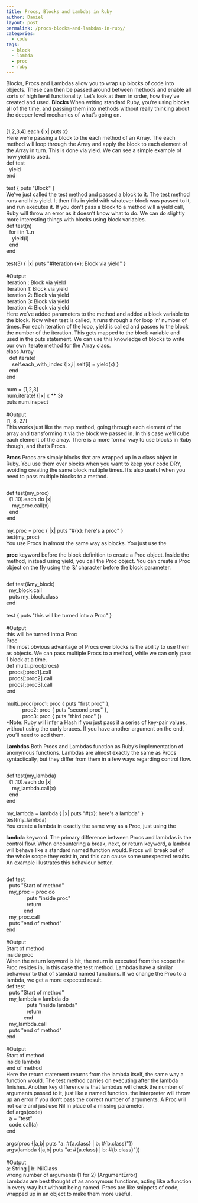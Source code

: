 ```yaml
---
title: Procs, Blocks and Lambdas in Ruby
author: Daniel
layout: post
permalink: /procs-blocks-and-lambdas-in-ruby/
categories:
  - code
tags:
  - block
  - lambda
  - proc
  - ruby
---
```

Blocks, Procs and Lambdas allow you to wrap up blocks of code into objects. These can then be passed around between methods and enable all sorts of high level functionality. Let&#8217;s look at them in order, how they&#8217;ve created and used. **Blocks** When writing standard Ruby, you&#8217;re using blocks all of the time, and passing them into methods without really thinking about the deeper level mechanics of what&#8217;s going on. <div class="codecolorer-container ruby railscasts" style="overflow:auto;white-space:nowrap;">
  <div class="ruby codecolorer">
    <span class="br0">&#91;</span><span class="nu0">1</span>,<span class="nu0">2</span>,<span class="nu0">3</span>,<span class="nu0">4</span><span class="br0">&#93;</span>.<span class="me1">each</span> <span class="br0">&#123;</span><span class="sy0">|</span>x<span class="sy0">|</span> <span class="kw3">puts</span> x<span class="br0">&#125;</span>
  </div>
</div> Here we&#8217;re passing a block to the each method of an Array. The each method will loop through the Array and apply the block to each element of the Array in turn. This is done via yield. We can see a simple example of how yield is used. 

<div class="codecolorer-container ruby railscasts" style="overflow:auto;white-space:nowrap;">
  <div class="ruby codecolorer">
    <span class="kw1">def</span> test<br /> &nbsp; <span class="kw1">yield</span><br /> <span class="kw1">end</span><br /> <br /> test <span class="br0">&#123;</span> <span class="kw3">puts</span> <span class="st0">"Block"</span> <span class="br0">&#125;</span>
  </div>
</div> We&#8217;ve just called the test method and passed a block to it. The test method runs and hits yield. It then fills in yield with whatever block was passed to it, and run executes it. If you don&#8217;t pass a block to a method will a yield call, Ruby will throw an error as it doesn&#8217;t know what to do. We can do slightly more interesting things with blocks using block variables. 

<div class="codecolorer-container ruby railscasts" style="overflow:auto;white-space:nowrap;">
  <div class="ruby codecolorer">
    <span class="kw1">def</span> test<span class="br0">&#40;</span>n<span class="br0">&#41;</span><br /> &nbsp; <span class="kw1">for</span> i <span class="kw1">in</span> <span class="nu0">1</span>..<span class="me1">n</span><br /> &nbsp; &nbsp; <span class="kw1">yield</span><span class="br0">&#40;</span>i<span class="br0">&#41;</span><br /> &nbsp; <span class="kw1">end</span><br /> <span class="kw1">end</span><br /> <br /> test<span class="br0">&#40;</span><span class="nu0">3</span><span class="br0">&#41;</span> <span class="br0">&#123;</span> <span class="sy0">|</span>x<span class="sy0">|</span> <span class="kw3">puts</span> <span class="st0">"#Iteration {x}: Block via yield"</span> <span class="br0">&#125;</span><br /> <br /> <span class="co1">#Output</span><br /> Iteration <span class="nu0"></span>: Block via <span class="kw1">yield</span><br /> Iteration <span class="nu0">1</span>: Block via <span class="kw1">yield</span><br /> Iteration <span class="nu0">2</span>: Block via <span class="kw1">yield</span><br /> Iteration <span class="nu0">3</span>: Block via <span class="kw1">yield</span><br /> Iteration <span class="nu0">4</span>: Block via <span class="kw1">yield</span>
  </div>
</div> Here we&#8217;ve added parameters to the method and added a block variable to the block. Now when test is called, it runs through a for loop &#8216;n&#8217; number of times. For each iteration of the loop, yield is called and passes to the block the number of the iteration. This gets mapped to the block variable and used in the puts statement. We can use this knowledge of blocks to write our own iterate method for the Array class. 

<div class="codecolorer-container ruby railscasts" style="overflow:auto;white-space:nowrap;">
  <div class="ruby codecolorer">
    <span class="kw1">class</span> <span class="kw3">Array</span><br /> &nbsp; <span class="kw1">def</span> iterate!<br /> &nbsp; &nbsp; <span class="kw2">self</span>.<span class="me1">each_with_index</span> <span class="br0">&#123;</span><span class="sy0">|</span>x,i<span class="sy0">|</span> <span class="kw2">self</span><span class="br0">&#91;</span>i<span class="br0">&#93;</span> = <span class="kw1">yield</span><span class="br0">&#40;</span>x<span class="br0">&#41;</span> <span class="br0">&#125;</span><br /> &nbsp; <span class="kw1">end</span><br /> <span class="kw1">end</span><br /> <br /> num = <span class="br0">&#91;</span><span class="nu0">1</span>,<span class="nu0">2</span>,<span class="nu0">3</span><span class="br0">&#93;</span><br /> num.<span class="me1">iterate</span>! <span class="br0">&#123;</span><span class="sy0">|</span>x<span class="sy0">|</span> x <span class="sy0">**</span> <span class="nu0">3</span><span class="br0">&#125;</span><br /> <span class="kw3">puts</span> num.<span class="me1">inspect</span><br /> <br /> <span class="co1">#Output</span><br /> <span class="br0">&#91;</span><span class="nu0">1</span>, <span class="nu0">8</span>, <span class="nu0">27</span><span class="br0">&#93;</span>
  </div>
</div> This works just like the map method, going through each element of the array and transforming it via the block we passed in. In this case we&#8217;ll cube each element of the array. There is a more formal way to use blocks in Ruby though, and that&#8217;s Procs. 

**Procs** Procs are simply blocks that are wrapped up in a class object in Ruby. You use them over blocks when you want to keep your code DRY, avoiding creating the same block multiple times. It&#8217;s also useful when you need to pass multiple blocks to a method. <div class="codecolorer-container ruby railscasts" style="overflow:auto;white-space:nowrap;">
  <div class="ruby codecolorer">
    <span class="kw1">def</span> test<span class="br0">&#40;</span>my_proc<span class="br0">&#41;</span><br /> &nbsp; <span class="br0">&#40;</span><span class="nu0">1</span>..<span class="nu0">10</span><span class="br0">&#41;</span>.<span class="me1">each</span> <span class="kw1">do</span> <span class="sy0">|</span>x<span class="sy0">|</span><br /> &nbsp; &nbsp; my_proc.<span class="me1">call</span><span class="br0">&#40;</span>x<span class="br0">&#41;</span><br /> &nbsp; <span class="kw1">end</span><br /> <span class="kw1">end</span><br /> <br /> my_proc = <span class="kw3">proc</span> <span class="br0">&#123;</span> <span class="sy0">|</span>x<span class="sy0">|</span> <span class="kw3">puts</span> <span class="st0">"#{x}: here's a proc"</span> <span class="br0">&#125;</span><br /> test<span class="br0">&#40;</span>my_proc<span class="br0">&#41;</span>
  </div>
</div> You use Procs in almost the same way as blocks. You just use the 

**proc** keyword before the block definition to create a Proc object. Inside the method, instead using yield, you call the Proc object. You can create a Proc object on the fly using the &#8216;&&#8217; character before the block parameter. <div class="codecolorer-container ruby railscasts" style="overflow:auto;white-space:nowrap;">
  <div class="ruby codecolorer">
    <span class="kw1">def</span> test<span class="br0">&#40;</span><span class="sy0">&</span>my_block<span class="br0">&#41;</span><br /> &nbsp; my_block.<span class="me1">call</span><br /> &nbsp; <span class="kw3">puts</span> my_block.<span class="kw1">class</span><br /> <span class="kw1">end</span><br /> <br /> test <span class="br0">&#123;</span> <span class="kw3">puts</span> <span class="st0">"this will be turned into a Proc"</span> <span class="br0">&#125;</span><br /> <br /> <span class="co1">#Output</span><br /> this will be turned into a <span class="kw3">Proc</span><br /> <span class="kw3">Proc</span>
  </div>
</div> The most obvious advantage of Procs over blocks is the ability to use them as objects. We can pass multiple Procs to a method, while we can only pass 1 block at a time. 

<div class="codecolorer-container ruby railscasts" style="overflow:auto;white-space:nowrap;">
  <div class="ruby codecolorer">
    <span class="kw1">def</span> multi_proc<span class="br0">&#40;</span>procs<span class="br0">&#41;</span><br /> &nbsp; procs<span class="br0">&#91;</span><span class="re3">:proc1</span><span class="br0">&#93;</span>.<span class="me1">call</span><br /> &nbsp; procs<span class="br0">&#91;</span><span class="re3">:proc2</span><span class="br0">&#93;</span>.<span class="me1">call</span><br /> &nbsp; procs<span class="br0">&#91;</span><span class="re3">:proc3</span><span class="br0">&#93;</span>.<span class="me1">call</span><br /> <span class="kw1">end</span><br /> <br /> multi_proc<span class="br0">&#40;</span>proc1: <span class="kw3">proc</span> <span class="br0">&#123;</span> <span class="kw3">puts</span> <span class="st0">"first proc"</span> <span class="br0">&#125;</span>,<br /> &nbsp; &nbsp; &nbsp; &nbsp; &nbsp; &nbsp;proc2: <span class="kw3">proc</span> <span class="br0">&#123;</span> <span class="kw3">puts</span> <span class="st0">"second proc"</span> <span class="br0">&#125;</span>,<br /> &nbsp; &nbsp; &nbsp; &nbsp; &nbsp; &nbsp;proc3: <span class="kw3">proc</span> <span class="br0">&#123;</span> <span class="kw3">puts</span> <span class="st0">"third proc"</span> <span class="br0">&#125;</span><span class="br0">&#41;</span>
  </div>
</div> *Note: Ruby will infer a Hash if you just pass it a series of key-pair values, without using the curly braces. If you have another argument on the end, you&#8217;ll need to add them. 

**Lambdas** Both Procs and Lambdas function as Ruby&#8217;s implementation of anonymous functions. Lambdas are almost exactly the same as Procs syntactically, but they differ from them in a few ways regarding control flow. <div class="codecolorer-container ruby railscasts" style="overflow:auto;white-space:nowrap;">
  <div class="ruby codecolorer">
    <span class="kw1">def</span> test<span class="br0">&#40;</span>my_lambda<span class="br0">&#41;</span><br /> &nbsp; <span class="br0">&#40;</span><span class="nu0">1</span>..<span class="nu0">10</span><span class="br0">&#41;</span>.<span class="me1">each</span> <span class="kw1">do</span> <span class="sy0">|</span>x<span class="sy0">|</span><br /> &nbsp; &nbsp; my_lambda.<span class="me1">call</span><span class="br0">&#40;</span>x<span class="br0">&#41;</span><br /> &nbsp; <span class="kw1">end</span><br /> <span class="kw1">end</span><br /> <br /> my_lambda = <span class="kw3">lambda</span> <span class="br0">&#123;</span> <span class="sy0">|</span>x<span class="sy0">|</span> <span class="kw3">puts</span> <span class="st0">"#{x}: here's a lambda"</span> <span class="br0">&#125;</span><br /> test<span class="br0">&#40;</span>my_lambda<span class="br0">&#41;</span>
  </div>
</div> You create a lambda in exactly the same way as a Proc, just using the 

**lambda** keyword. The primary difference between Procs and lambdas is the control flow. When encountering a break, next, or return keyword, a lambda will behave like a standard named function would. Procs will break out of the whole scope they exist in, and this can cause some unexpected results. An example illustrates this behaviour better. <div class="codecolorer-container ruby railscasts" style="overflow:auto;white-space:nowrap;">
  <div class="ruby codecolorer">
    <span class="kw1">def</span> test<br /> &nbsp; <span class="kw3">puts</span> <span class="st0">"Start of method"</span><br /> &nbsp; my_proc = <span class="kw3">proc</span> <span class="kw1">do</span><br /> &nbsp; &nbsp; &nbsp; &nbsp; &nbsp; &nbsp; &nbsp; <span class="kw3">puts</span> <span class="st0">"inside proc"</span><br /> &nbsp; &nbsp; &nbsp; &nbsp; &nbsp; &nbsp; &nbsp; <span class="kw2">return</span><br /> &nbsp; &nbsp; &nbsp; &nbsp; &nbsp; &nbsp; <span class="kw1">end</span><br /> &nbsp; my_proc.<span class="me1">call</span><br /> &nbsp; <span class="kw3">puts</span> <span class="st0">"end of method"</span><br /> <span class="kw1">end</span><br /> <br /> <span class="co1">#Output</span><br /> Start of method<br /> inside <span class="kw3">proc</span>
  </div>
</div> When the return keyword is hit, the return is executed from the scope the Proc resides in, in this case the test method. Lambdas have a similar behaviour to that of standard named functions. If we change the Proc to a lambda, we get a more expected result. 

<div class="codecolorer-container ruby railscasts" style="overflow:auto;white-space:nowrap;">
  <div class="ruby codecolorer">
    <span class="kw1">def</span> test<br /> &nbsp; <span class="kw3">puts</span> <span class="st0">"Start of method"</span><br /> &nbsp; my_lambda = <span class="kw3">lambda</span> <span class="kw1">do</span><br /> &nbsp; &nbsp; &nbsp; &nbsp; &nbsp; &nbsp; &nbsp; <span class="kw3">puts</span> <span class="st0">"inside lambda"</span><br /> &nbsp; &nbsp; &nbsp; &nbsp; &nbsp; &nbsp; &nbsp; <span class="kw2">return</span><br /> &nbsp; &nbsp; &nbsp; &nbsp; &nbsp; &nbsp; <span class="kw1">end</span><br /> &nbsp; my_lambda.<span class="me1">call</span><br /> &nbsp; <span class="kw3">puts</span> <span class="st0">"end of method"</span><br /> <span class="kw1">end</span><br /> <br /> <span class="co1">#Output</span><br /> Start of method<br /> inside <span class="kw3">lambda</span><br /> <span class="kw1">end</span> of method
  </div>
</div> Here the return statement returns from the lambda itself, the same way a function would. The test method carries on executing after the lambda finishes. Another key difference is that lambdas will check the number of arguments passed to it, just like a named function. the interpreter will throw up an error if you don&#8217;t pass the correct number of arguments. A Proc will not care and just use Nil in place of a missing parameter. 

<div class="codecolorer-container ruby railscasts" style="overflow:auto;white-space:nowrap;">
  <div class="ruby codecolorer">
    <span class="kw1">def</span> args<span class="br0">&#40;</span>code<span class="br0">&#41;</span><br /> &nbsp; a = <span class="st0">"test"</span><br /> &nbsp; code.<span class="me1">call</span><span class="br0">&#40;</span>a<span class="br0">&#41;</span><br /> <span class="kw1">end</span><br /> <br /> args<span class="br0">&#40;</span><span class="kw3">proc</span> <span class="br0">&#123;</span><span class="sy0">|</span>a,b<span class="sy0">|</span> <span class="kw3">puts</span> <span class="st0">"a: #{a.class} | b: #{b.class}"</span><span class="br0">&#125;</span><span class="br0">&#41;</span><br /> args<span class="br0">&#40;</span><span class="kw3">lambda</span> <span class="br0">&#123;</span><span class="sy0">|</span>a,b<span class="sy0">|</span> <span class="kw3">puts</span> <span class="st0">"a: #{a.class} | b: #{b.class}"</span><span class="br0">&#125;</span><span class="br0">&#41;</span><br /> <br /> <span class="co1">#Output</span><br /> a: <span class="kw3">String</span> <span class="sy0">|</span> b: <span class="kw4">NilClass</span><br /> wrong number of arguments <span class="br0">&#40;</span><span class="nu0">1</span> <span class="kw1">for</span> <span class="nu0">2</span><span class="br0">&#41;</span> <span class="br0">&#40;</span><span class="kw4">ArgumentError</span><span class="br0">&#41;</span>
  </div>
</div> Lambdas are best thought of as anonymous functions, acting like a function in every way but without being named. Procs are like snippets of code, wrapped up in an object to make them more useful.